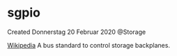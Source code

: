 # sgpio
Created Donnerstag 20 Februar 2020
@Storage

[Wikipedia](https://en.wikipedia.org/wiki/SGPIO)
A bus standard to control storage backplanes.

